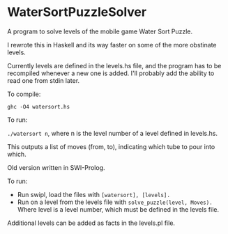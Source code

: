 # WaterSortPuzzleSolver
A program to solve levels of the mobile game Water Sort Puzzle.

I rewrote this in Haskell and its way faster on some of the more obstinate levels.

Currently levels are defined in the levels.hs file, and the program has to be recompiled
whenever a new one is added. I'll probably add the ability to read one from stdin later.

To compile:

`ghc -O4 watersort.hs`

To run:

`./watersort n`, where n is the level number of a level defined in levels.hs.

This outputs a list of moves (from, to), indicating which tube to pour into which.



Old version written in SWI-Prolog.

To run:

- Run swipl, load the files with
      `[watersort], [levels].`
- Run on a level from the levels file with
      `solve_puzzle(level, Moves).`
  Where level is a level number, which must be defined in the levels file.


Additional levels can be added as facts in the levels.pl file.
